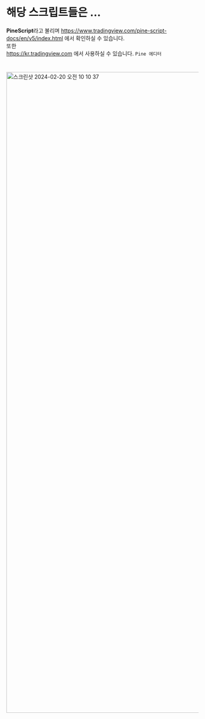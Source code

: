 # 해당 스크립트들은 ...
**PineScript**라고 불리며 https://www.tradingview.com/pine-script-docs/en/v5/index.html 에서 확인하실 수 있습니다. \
또한 \
https://kr.tradingview.com 에서 사용하실 수 있습니다. `Pine 에디터`
# 
<img width="1680" alt="스크린샷 2024-02-20 오전 10 10 37" src="https://github.com/th-release/trading-acts/assets/84012697/b7a844ba-6eae-4921-ab34-032859c951bc">
